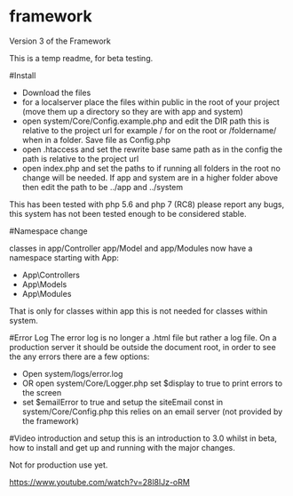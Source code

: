 # framework
Version 3 of the Framework

This is a temp readme, for beta testing.

#Install
* Download the files
* for a localserver place the files within public in the root of your project (move them up a directory so they are with app and system)
* open system/Core/Config.example.php and edit the DIR path this is relative to the project url for example / for on the root or /foldername/ when in a folder. Save file as Config.php
* open .htaccess and set the rewrite base same path as in the config the path is relative to the project url
* open index.php and set the paths to if running all folders in the root no change will be needed. If app and system are in a higher folder above then edit the path to be ../app and ../system

This has been tested with php 5.6 and php 7 (RC8) please report any bugs, this system has not been tested enough to be considered stable.

#Namespace change

classes in app/Controller app/Model and app/Modules now have a namespace starting with App:

* App\Controllers
* App\Models
* App\Modules

That is only for classes within app this is not needed for classes within system.

#Error Log
The error log is no longer a .html file but rather a log file. On a production server it should be outside the document root, in order to see the any errors there are a few options:

* Open system/logs/error.log
* OR open system/Core/Logger.php set $display to true to print errors to the screen
* set $emailError to true and setup the siteEmail const in system/Core/Config.php this relies on an email server (not provided by the framework)

#Video introduction and setup
this is an introduction to 3.0 whilst in beta, how to install and get up and running with the major changes.

Not for production use yet.

https://www.youtube.com/watch?v=28l8lJz-oRM
